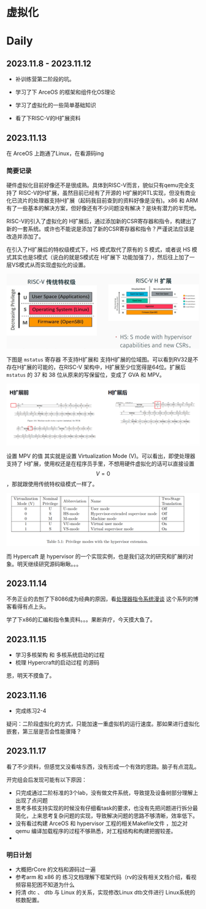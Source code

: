 # 虚拟化

# Daily

## 2023.11.8 - 2023.11.12

- 补训练营第二阶段的坑。

- 学习了下 ArceOS 的框架和组件化OS理论

- 学习了虚拟化的一些简单基础知识

- 看了下RISC-V的H扩展资料

  

## 2023.11.13

在 ArceOS 上跑通了Linux，在看源码ing

### 简要记录

硬件虚拟化目前好像还不是很成熟。具体到RISC-V而言，貌似只有qemu完全支持了 RISC-V的H扩展，虽然目前已经有了开源的 H扩展的RTL实现，但没有商业化已流片的处理器支持H扩展（起码我目前查到的资料好像是没有)。x86 和 ARM 有了一些基本的解决方案，但好像还有不少问题没有解决？是块有潜力的半荒地。

RISC-V的引入了虚拟化的 H扩展后，通过添加新的CSR寄存器和指令，构建出了新的一套系统。或许也不能说是添加了新的CSR寄存器和指令？严谨说法应该是改造并添加了。

在引入了H扩展后的特权级模式下，HS 模式取代了原有的 S 模式，或者说 HS 模式其实也是S模式（说白的就是S模式在 H扩展下 功能加强了），然后往上加了一层VS模式从而实现虚拟化的设置。

![image-20231114034016757](img/image-20231114034016757.png)

下图是 <code>mstatus</code> 寄存器 不支持H扩展和 支持H扩展的位域图。可以看到RV32是不存在H扩展的可能的，在RISC-V 架构中，H扩展至少位宽得是64位。扩展后 <code>mstatus</code> 的 37 和 38 位从原来的写保留位，变成了 GVA 和 MPV。

![image-20231114043302766](img/image-20231114043302766.png)

设置 MPV 的值 其实就是设置 Virtualization Mode (V)。可以看出，即使处理器支持了 H扩展，使用权还是在程序员手里，不想用硬件虚拟化的话可以直接设置 $$V = 0$$ ，那就跟使用传统特权级模式一样了。

![image-20231114044005127](img/image-20231114044005127.png)

而 Hypercaft 是 hypervisor 的一个实现实例，也是我们这次的研究和扩展的对象。明天继续研究源码瞅瞅。。。

## 2023.11.14

不务正业的去刨了下8086成为经典的原因，看[处理器指令系统漫谈](https://blog.sciencenet.cn/blog-102148-1190924.html) 这个系列的博客看得有点上头。

学了下x86的汇编和指令集资料。。。果断弃疗，今天摸大鱼了。

## 2023.11.15

- 学习多核架构 和 多核系统启动的过程
- 梳理 Hypercraft的启动过程 的源码

恩，明天不摸鱼了。



## 2023.11.16

- 完成练习2-4

疑问：二阶段虚拟化的方式，只能加速一重虚拟机的运行速度。那如果进行虚拟化嵌套，第三层是否会性能骤降？



## 2023.11.17

看了不少资料，但感觉又没看啥东西，没有形成一个有效的思路。脑子有点混乱。

开完组会后发现可能有以下原因：

- 只完成通过二阶标准的3个lab，没有做文件系统，导致提及设备树部分理解上出现了点问题
- 思考多核支持实现的时候没有仔细看task的要求，也没有先把问题进行拆分最简化，上来思考复杂问题的实现，导致解决问题的思路不够清晰，效率低下。
- 没有看过构建 ArceOS 和 hypervisor 工程的相关Makefile文件 ，加之对 qemu 编译加载程序的过程不够熟悉，对工程结构和构建把握较差。
- 

### 明日计划

- 大概把rCore 的文档和源码过一遍
- 参考arm 和 x86 的 练习文档理解下框架代码（rv的没有相关文档介绍，看视频容易犯困不知道为什么
- 捋清 dtc 、 dtb 与 Linux 的关系，实现修改Linux dtb文件进行 Linux系统的核数配置。
